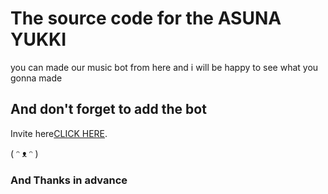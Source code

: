 # The source code for the ASUNA YUKKI

you can made our music bot from here and i will be happy to see what you gonna made 

## And don't forget to add the bot 
Invite here[CLICK HERE](https://discord.com/oauth2/authorize?client_id=727050520891621408&permissions=8&scope=bot).

( ᵔ ᴥ ᵔ )
### And Thanks in advance
